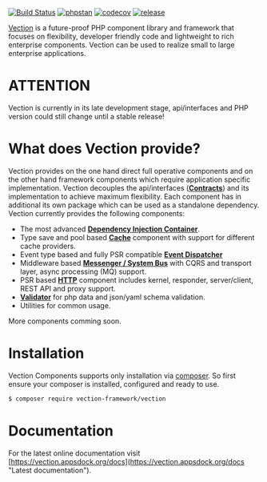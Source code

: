 <!--p align="center">
    <a href="https://vection.appsdock.org" target="_blank">
        <img width="300" src="https://vection.appsdock.org/vection-framework.png">
    </a>
</p-->

[![Build Status](https://img.shields.io/github/workflow/status/Vection-Framework/Vection/Test%20and%20QA)](https://github.com/Vection-Framework/Vection/actions) 
[![phpstan](https://img.shields.io/badge/PHPStan-level%205-brightgreen.svg?style=flat)](https://img.shields.io/badge/PHPStan-level%203-brightgreen.svg?style=flat)
[![codecov](https://codecov.io/gh/Vection-Framework/Vection/branch/master/graph/badge.svg)](https://codecov.io/gh/Vection-Framework/Vection)
[![release](https://img.shields.io/github/v/release/Vection-Framework/Vection?include_prereleases)](https://img.shields.io/github/v/release/Vection-Framework/Vection?include_prereleases)


<a href="https://vection.appsdock.org">Vection</a> is a future-proof PHP component library and framework that focuses on flexibility, developer friendly code and lightweight to rich enterprise components. Vection can be used to realize small to large enterprise applications.

# ATTENTION
Vection is currently in its late development stage, api/interfaces and PHP version could still change until a stable release!

# What does Vection provide?

Vection provides on the one hand direct full operative components and on the other hand framework components which require application specific implementation. 
Vection decouples the api/interfaces (__<a href="https://github.com/Vection-Framework/Contracts">Contracts</a>__) and its implementation to achieve maximum flexibility. Each component has in additional its own package which can be used as a standalone dependency. Vection currently provides the following components:

- The most advanced __<a href="https://github.com/Vection-Framework/DI-Container">Dependency Injection Container</a>__.
- Type save and pool based __<a href="https://github.com/Vection-Framework/Cache">Cache</a>__ component with support for different cache providers.
- Event type based and fully PSR compatible __<a href="https://github.com/Vection-Framework/Event">Event Dispatcher</a>__
- Middleware based __<a href="https://github.com/Vection-Framework/Messenger">Messenger / System Bus</a>__ with CQRS and transport layer, async processing (MQ) support.
- PSR based __<a href="https://github.com/Vection-Framework/Http">HTTP</a>__ component includes kernel, responder, server/client, REST API and proxy support.
- __<a href="https://github.com/Vection-Framework/Validator">Validator</a>__ for php data and json/yaml schema validation. 
- Utilities for common usage.

More components comming soon.

# Installation

Vection Components supports only installation via [composer](https://getcomposer.org). So first ensure your composer is installed, configured and ready to use.

```bash
$ composer require vection-framework/vection
```

# Documentation
For the latest online documentation visit [https://vection.appsdock.org/docs](https://vection.appsdock.org/docs "Latest documentation").


